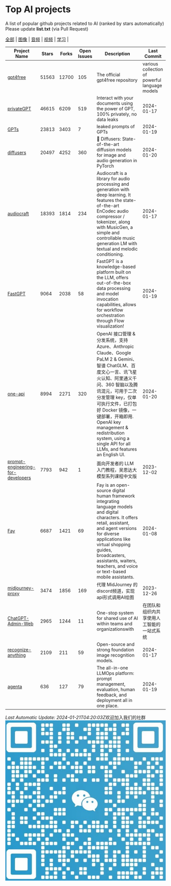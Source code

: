 # Top AI projects
A list of popular github projects related to AI (ranked by stars automatically)
Please update **list.txt** (via Pull Request)

<a href="./README.md">全部</a> |   <a href="./READMEpicture.md">图像</a> |   <a href="./READMEaudio.md">音频</a> | <a href="./READMEvideo.md">视频</a> | <a href="./READMElearn.md">学习</a> | 

| Project Name | Stars | Forks | Open Issues | Description | Last Commit |
| ------------ | ----- | ----- | ----------- | ----------- | ----------- |
| [gpt4free](https://github.com/xtekky/gpt4free) | 51563 | 12700 | 105 | The official gpt4free repository | various collection of powerful language models | 2024-01-21 |
| [privateGPT](https://github.com/imartinez/privateGPT) | 46615 | 6209 | 519 | Interact with your documents using the power of GPT, 100% privately, no data leaks | 2024-01-17 |
| [GPTs](https://github.com/linexjlin/GPTs) | 23813 | 3403 | 7 | leaked prompts of GPTs | 2024-01-19 |
| [diffusers](https://github.com/huggingface/diffusers) | 20497 | 4252 | 360 | 🤗 Diffusers: State-of-the-art diffusion models for image and audio generation in PyTorch | 2024-01-20 |
| [audiocraft](https://github.com/facebookresearch/audiocraft) | 18393 | 1814 | 234 | Audiocraft is a library for audio processing and generation with deep learning. It features the state-of-the-art EnCodec audio compressor / tokenizer, along with MusicGen, a simple and controllable music generation LM with textual and melodic conditioning. | 2024-01-17 |
| [FastGPT](https://github.com/labring/FastGPT) | 9064 | 2038 | 58 | FastGPT is a knowledge-based platform built on the LLM, offers out-of-the-box data processing and model invocation capabilities, allows for workflow orchestration through Flow visualization! | 2024-01-19 |
| [one-api](https://github.com/songquanpeng/one-api) | 8994 | 2271 | 320 | OpenAI 接口管理 & 分发系统，支持 Azure、Anthropic Claude、Google PaLM 2 & Gemini、智谱 ChatGLM、百度文心一言、讯飞星火认知、阿里通义千问、360 智脑以及腾讯混元，可用于二次分发管理 key，仅单可执行文件，已打包好 Docker 镜像，一键部署，开箱即用. OpenAI key management & redistribution system, using a single API for all LLMs, and features an English UI. | 2024-01-20 |
| [prompt-engineering-for-developers](https://github.com/datawhalechina/prompt-engineering-for-developers) | 7793 | 942 | 1 | 面向开发者的 LLM 入门教程，吴恩达大模型系列课程中文版 | 2023-12-02 |
| [Fay](https://github.com/TheRamU/Fay) | 6687 | 1421 | 69 | Fay is an open-source digital human framework integrating language models and digital characters. It offers retail, assistant, and agent versions for diverse applications like virtual shopping guides, broadcasters, assistants, waiters, teachers, and voice or text-based mobile assistants. | 2024-01-08 |
| [midjourney-proxy](https://github.com/novicezk/midjourney-proxy) | 3474 | 1856 | 169 | 代理 MidJourney 的discord频道，实现api形式调用AI绘图 | 2023-12-26 |
| [ChatGPT-Admin-Web](https://github.com/AprilNEA/ChatGPT-Admin-Web) | 2965 | 1244 | 11 | One-stop system for shared use of AI within teams and organizationswith | 在团队和组织内共享使用人工智能的一站式系统 | 2023-12-27 |
| [recognize-anything](https://github.com/xinyu1205/recognize-anything) | 2109 | 211 | 59 | Open-source and strong foundation image recognition models. | 2024-01-17 |
| [agenta](https://github.com/Agenta-AI/agenta) | 636 | 127 | 79 | The all-in-one LLMOps platform: prompt management, evaluation, human feedback, and deployment all in one place. | 2024-01-19 |

*Last Automatic Update: 2024-01-21T04:20:03Z*欢迎加入我们的社群 ![](https://raw.githubusercontent.com/mouuii/picture/master/weichat.jpg) 